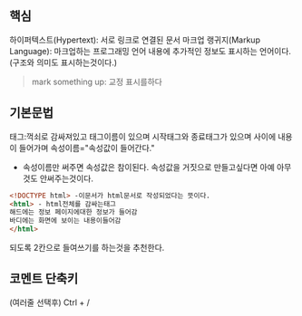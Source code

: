 ## 핵심
하이퍼텍스트(Hypertext): 서로 링크로 연결된 문서
마크업 랭귀지(Markup Language): 마크업하는 프로그래밍 언어 내용에 추가적인 정보도 표시하는 언어이다. (구조와 의미도 표시하는것이다.)
>mark something up: 교정 표시를하다

## 기본문법
태그:꺽쇠로 감싸져있고  태그이름이 있으며 시작태그와 종료태그가 있으며 사이에 내용이 들어가며 속성이름="속성값이 들어간다." 

+ 속성이름만 써주면 속성값은 참이된다. 속성값을 거짓으로 만들고싶다면 아예 아무것도 안써주는것이다.

```HTML
<!DOCTYPE html> -이문서가 html문서로 작성되었다는 뜻이다.
<html> - html전체를 감싸는태그
해드에는 정보 페이지에대한 정보가 들어감
바디에는 화면에 보이는 내용이들어감
</html>
```
되도록 2칸으로 들여쓰기를 하는것을 추천한다.

## 코멘트 단축키
(여러줄 선택후) Ctrl + /

